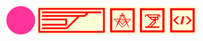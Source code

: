 <!--
<span>
  <img src="c.svg" width="50" height="50">
  <img src="cplusplus.svg" width="50" height="50">
  <img src="gnubash.svg" width="50" height="50">
  <img src="latex.svg" width="50" height="50">
  <img src="markdown.svg" width="50" height="50">
  <img src="python.svg" width="50" height="50">
<span/>
<br/>
<span>
  <img src="github.svg" width="50" height="50">
  <img src="notion.svg" width="50" height="50">
  <img src="slack.svg" width="50" height="50">
  <img src="ubuntu.svg" width="50" height="50">
  <img src="visualstudiocode.svg" width="50" height="50">
<span/>
-->


<img src="shagyeong.PNG"  width="75" height="75">
<img src="shagyeongs.PNG" height="75">
<img src="TTTT.PNG"       width="75" height="75">
<img src="TTDT.PNG"       width="75" height="75">
<img src="TPDT.PNG"       width="75" height="75">
